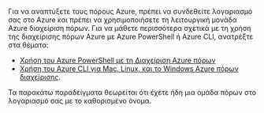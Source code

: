 
Για να αναπτύξετε τους πόρους Azure, πρέπει να συνδεθείτε λογαριασμό σας στο Azure και πρέπει να χρησιμοποιήσετε τη λειτουργική μονάδα Azure διαχείριση πόρων. Για να μάθετε περισσότερα σχετικά με τη χρήση της διαχείρισης πόρων Azure με Azure PowerShell ή Azure CLI, ανατρέξτε στα θέματα:

- [Χρήση του Azure PowerShell με τη Διαχείριση Azure πόρων](../articles/powershell-azure-resource-manager.md)
- [Χρήση του Azure CLI για Mac, Linux, και το Windows Azure πόρων διαχείρισης](../articles/xplat-cli-azure-resource-manager.md).

Τα παρακάτω παραδείγματα θεωρείται ότι έχετε ήδη μια ομάδα πόρων στο λογαριασμό σας με το καθορισμένο όνομα. 
